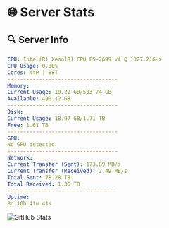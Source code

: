 # 🌐 Server Stats
## 🔍 Server Info
```yaml
CPU: Intel(R) Xeon(R) CPU E5-2699 v4 @ 1327.21GHz
CPU Usage: 0.80%
Cores: 44P | 88T
-----------------------------------
Memory:
Current Usage: 10.22 GB/503.74 GB
Available: 490.12 GB
-----------------------------------
Disk:
Current Usage: 18.97 GB/1.71 TB
Free: 1.61 TB
-----------------------------------
GPU:
No GPU detected
-----------------------------------
Network:
Current Transfer (Sent): 173.89 MB/s
Current Transfer (Received): 2.49 MB/s
Total Sent: 78.28 TB
Total Received: 1.36 TB
-----------------------------------
Uptime:
8d 10h 41m 41s
```
![GitHub Stats](https://img.shields.io/badge/Updated-2025-02-16_09:24:59-blue)